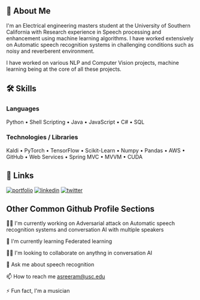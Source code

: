 
## 🚀 About Me
I'm an Electrical engineering masters student at the University of Southern California with Research experience in Speech processing and enhancement using 
machine learning algorithms. I have worked extensively on Automatic speech recognition systems in challenging conditions such as noisy and reverberent environment.

I have worked on various NLP and Computer Vision projects, machine learning being at the
core of all these projects.


## 🛠 Skills
### Languages
Python • Shell Scripting • Java • JavaScript • C# • SQL
### Technologies / Libraries
Kaldi • PyTorch • TensorFlow • Scikit-Learn • Numpy • Pandas • AWS • GitHub • Web Services • Spring MVC • MVVM • CUDA


## 🔗 Links
[![portfolio](https://img.shields.io/badge/my_portfolio-000?style=for-the-badge&logo=ko-fi&logoColor=white)](https://scholar.google.com/citations?user=NRnVzUYAAAAJ&hl=en&oi=ao)
[![linkedin](https://img.shields.io/badge/linkedin-0A66C2?style=for-the-badge&logo=linkedin&logoColor=white)](https://www.linkedin.com/in/anirudhsreeram/)
[![twitter](https://img.shields.io/badge/twitter-1DA1F2?style=for-the-badge&logo=twitter&logoColor=white)](https://twitter.com/AnirudSreeram)


## Other Common Github Profile Sections
👩‍💻 I'm currently working on Adversarial attack on Automatic speech recognition systems and conversation AI with multiple speakers

🧠 I'm currently learning Federated learning

👯‍♀️ I'm looking to collaborate on anythng in conversation AI

💬 Ask me about speech recognition

📫 How to reach me asreeram@usc.edu

⚡️ Fun fact, I'm a musician



